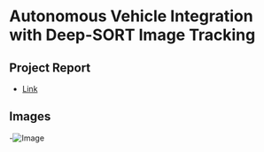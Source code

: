 # Autonomous Vehicle Integration with Deep-SORT Image Tracking
## Project Report
- [Link](https://github.com/ivanlin328/Autonomous-Vehicle-Integration-with-Deep-SORT-Image-tracking-/blob/main/Undergraduate%20Research%2C%20Lin%20Chen-Yeh.pdf%20-%2058%20page(s).pdf)
## Images
-![Image]()
